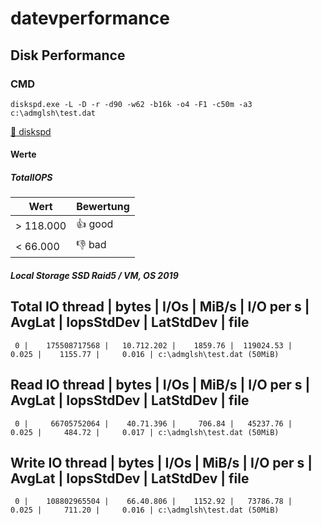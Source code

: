# datevperformance

## Disk Performance

### CMD

```Shell
diskspd.exe -L -D -r -d90 -w62 -b16k -o4 -F1 -c50m -a3 c:\admglsh\test.dat
```
[:floppy_disk: diskspd](https://github.com/microsoft/diskspd)

#### Werte 
##### TotalIOPS

| Wert     | Bewertung |
|----------|-----------|
|> 118.000 |:+1: good  |
|< 66.000  |:-1: bad   |


##### Local Storage SSD Raid5 / VM, OS 2019
Total IO
thread |       bytes     |     I/Os     |    MiB/s   |  I/O per s |  AvgLat  | IopsStdDev | LatStdDev |  file
------------------------------------------------------------------------------------------------------------------
     0 |    175508717568 |   10.712.202 |    1859.76 |  119024.53 |    0.025 |    1155.77 |     0.016 | c:\admglsh\test.dat (50MiB)


Read IO
thread |       bytes     |     I/Os     |    MiB/s   |  I/O per s |  AvgLat  | IopsStdDev | LatStdDev |  file
------------------------------------------------------------------------------------------------------------------
     0 |     66705752064 |    40.71.396 |     706.84 |   45237.76 |    0.025 |     484.72 |     0.017 | c:\admglsh\test.dat (50MiB)


Write IO
thread |       bytes     |     I/Os     |    MiB/s   |  I/O per s |  AvgLat  | IopsStdDev | LatStdDev |  file
------------------------------------------------------------------------------------------------------------------
     0 |    108802965504 |    66.40.806 |    1152.92 |   73786.78 |    0.025 |     711.20 |     0.016 | c:\admglsh\test.dat (50MiB)



